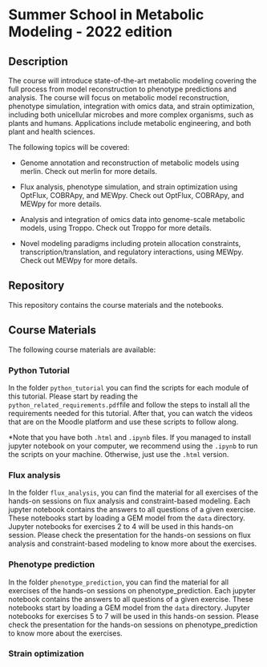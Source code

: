 # Summer School in Metabolic Modeling - 2022 edition

## Description
The course will introduce state-of-the-art metabolic modeling covering the full process from model reconstruction 
to phenotype predictions and analysis. 
The course will focus on metabolic model reconstruction, phenotype simulation, integration with omics data, 
and strain optimization, including both unicellular microbes and more complex organisms, such as plants and humans. 
Applications include metabolic engineering, and both plant and health sciences.

The following topics will be covered:
- Genome annotation and reconstruction of metabolic models using merlin. 
Check out merlin for more details.

- Flux analysis, phenotype simulation, and strain optimization using OptFlux, COBRApy, and MEWpy. 
Check out OptFlux, COBRApy, and MEWpy for more details.

- Analysis and integration of omics data into genome-scale metabolic models, using Troppo. 
Check out Troppo for more details.

- Novel modeling paradigms including protein allocation constraints, transcription/translation, and regulatory interactions, using MEWpy. 
Check out MEWpy for more details.


## Repository
This repository contains the course materials and the notebooks.


## Course Materials
The following course materials are available:

### Python Tutorial
In the folder `python_tutorial` you can find the scripts for each module of this tutorial. 
Please start by reading the `python_related_requirements.pdf`file and follow the steps to install all the requirements needed for this tutorial. 
After that, you can watch the videos that are on the Moodle platform and use these scripts to follow along. 

*Note that you have both `.html` and `.ipynb` files. If you managed to install jupyter notebook on your computer, 
we recommend using the `.ipynb` to run the scripts on your machine. Otherwise, just use the `.html` version.

### Flux analysis
In the folder `flux_analysis`, you can find the material for all exercises of the hands-on sessions on flux analysis and constraint-based modeling.
Each jupyter notebook contains the answers to all questions of a given exercise. These notebooks start by loading a GEM model from the `data` directory.
Jupyter notebooks for exercises 2 to 4 will be used in this hands-on session.
Please check the presentation for the hands-on sessions on flux analysis and constraint-based modeling to know more about the exercises.

### Phenotype prediction
In the folder `phenotype_prediction`, you can find the material for all exercises of the hands-on sessions on phenotype_prediction.
Each jupyter notebook contains the answers to all questions of a given exercise. These notebooks start by loading a GEM model from the `data` directory.
Jupyter notebooks for exercises 5 to 7 will be used in this hands-on session.
Please check the presentation for the hands-on sessions on phenotype_prediction to know more about the exercises.

### Strain optimization
